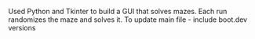 Used Python and Tkinter to build a GUI that solves mazes. Each run randomizes the maze and solves it. 
To update main file - include boot.dev versions
